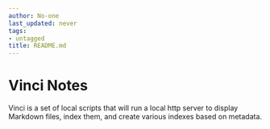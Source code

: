 ```yaml
---
author: No-one
last_updated: never
tags:
- untagged
title: README.md
---
```


# Vinci Notes

Vinci is a set of local scripts that will run a local http server to display Markdown files, index them, and create
various indexes based on metadata.